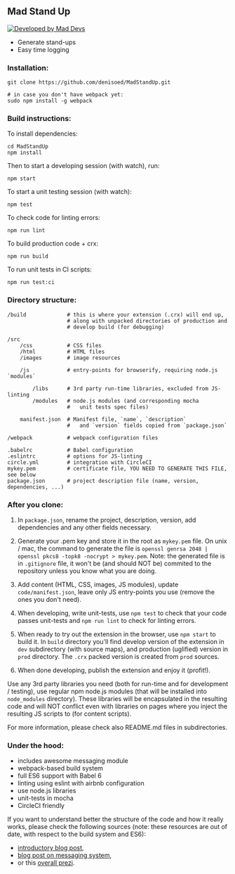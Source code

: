 ## Mad Stand Up
[![Developed by Mad Devs](https://maddevs.io/badge-dark.svg)](https://maddevs.io/)
* Generate stand-ups
* Easy time logging

### Installation:

    git clone https://github.com/denisoed/MadStandUp.git

    # in case you don't have webpack yet:
    sudo npm install -g webpack

### Build instructions:

To install dependencies:

    cd MadStandUp
    npm install

Then to start a developing session (with watch), run:

    npm start

To start a unit testing session (with watch):

    npm test

To check code for linting errors:

    npm run lint


To build production code + crx:

    npm run build

To run unit tests in CI scripts:

    npm run test:ci


### Directory structure:

    /build             # this is where your extension (.crx) will end up,
                       # along with unpacked directories of production and
                       # develop build (for debugging)

    /src
        /css           # CSS files
        /html          # HTML files
        /images        # image resources

        /js            # entry-points for browserify, requiring node.js `modules`

            /libs      # 3rd party run-time libraries, excluded from JS-linting
            /modules   # node.js modules (and corresponding mocha
                       #   unit tests spec files)

        manifest.json  # Manifest file, `name`, `description`
                       #   and `version` fields copied from `package.json`       

    /webpack           # webpack configuration files

    .babelrc           # Babel configuration
    .eslintrc          # options for JS-linting
    circle.yml         # integration with CircleCI
    mykey.pem          # certificate file, YOU NEED TO GENERATE THIS FILE, see below
    package.json       # project description file (name, version, dependencies, ...)


### After you clone:

1. In `package.json`, rename the project, description, version, add dependencies
and any other fields necessary.

2. Generate your .pem key and store it in the root as `mykey.pem` file. On
unix / mac, the command to generate the file is
`openssl genrsa 2048 | openssl pkcs8 -topk8 -nocrypt > mykey.pem`.
Note: the generated file is in `.gitignore` file, it won't be (and should NOT
be) commited to the repository unless you know what you are doing.

3. Add content (HTML, CSS, images, JS modules), update `code/manifest.json`,
leave only JS entry-points you use (remove the ones you don't need).

4. When developing, write unit-tests, use `npm test` to check that
your code passes unit-tests and `npm run lint` to check for linting errors.

5. When ready to try out the extension in the browser, use `npm start` to
build it. In `build` directory you'll find develop version of the extension in
`dev` subdirectory (with source maps), and production (uglified)
version in `prod` directory. The `.crx` packed version is created from
`prod` sources.

6. When done developing, publish the extension and enjoy it (profit!).

Use any 3rd party libraries you need (both for run-time and for development /
testing), use regular npm node.js modules (that will be installed into
`node_modules` directory). These libraries will be encapsulated in the resulting
code and will NOT conflict even with libraries on pages where you inject the
resulting JS scripts to (for content scripts).

For more information, please check also README.md files in subdirectories.

### Under the hood:

* includes awesome messaging module
* webpack-based build system
* full ES6 support with Babel 6
* linting using eslint with airbnb configuration
* use node.js libraries
* unit-tests in mocha
* CircleCI friendly

If you want to understand better the structure of the code and how it really
works, please check the following sources (note: these resources are out of date, with respect to the build system and ES6):

* [introductory blog post](https://blog.javascripting.com/2014/06/18/the-chrome-extension-skeleton-building-modular-extensions-with-grunt-and-browserify/),
* [blog post on messaging system](https://blog.javascripting.com/2014/08/11/the-chrome-extension-skeleton-messaging-system/),
* or this [overall prezi](http://prezi.com/yxj7zs7ixlmw/chrome-extension-skeleton/).
